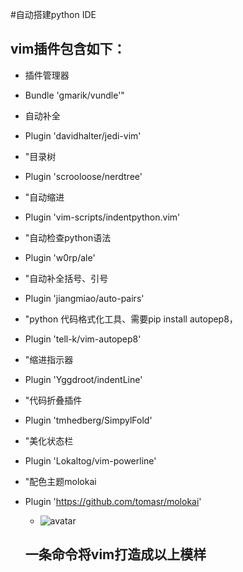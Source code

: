 #自动搭建python IDE

## vim插件包含如下：

- 插件管理器

- Bundle 'gmarik/vundle'"

- 自动补全

- Plugin 'davidhalter/jedi-vim'

- "目录树

- Plugin 'scrooloose/nerdtree'

-  "自动缩进

- Plugin 'vim-scripts/indentpython.vim'

- "自动检查python语法

- Plugin 'w0rp/ale'

- "自动补全括号、引号

- Plugin 'jiangmiao/auto-pairs'

- "python 代码格式化工具、需要pip install autopep8，

- Plugin 'tell-k/vim-autopep8'

- "缩进指示器

- Plugin 'Yggdroot/indentLine'

- "代码折叠插件

- Plugin 'tmhedberg/SimpylFold'

- "美化状态栏

- Plugin 'Lokaltog/vim-powerline'

- "配色主题molokai

- Plugin 'https://github.com/tomasr/molokai'

  - ![avatar](https://img-blog.csdnimg.cn/20190202170635982.png)

  ## 一条命令将vim打造成以上模样
